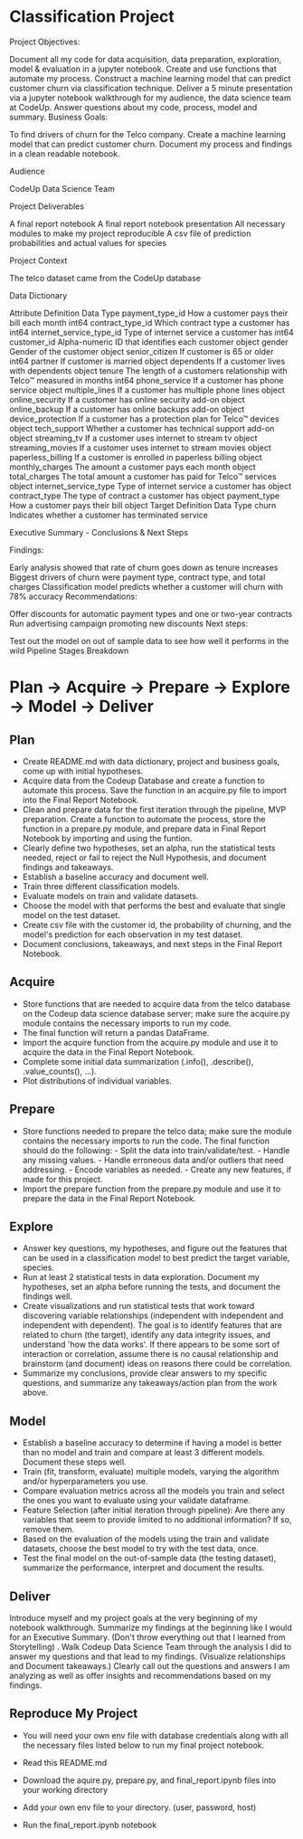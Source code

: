 # Classification Project


Project Objectives:

Document all my code for data acquisition, data preparation, exploration, model & evaluation in a jupyter notebook.
Create and use functions that automate my process.
Construct a machine learning model that can predict customer churn via classification technique.
Deliver a 5 minute presentation via a jupyter notebook walkthrough for my audience, the data science team at CodeUp.
Answer questions about my code, process, model and summary.
Business Goals:

To find drivers of churn for the Telco company.
Create a machine learning model that can predict customer churn.
Document my process and findings in a clean readable notebook.

Audience

CodeUp Data Science Team

Project Deliverables

A final report notebook
A final report notebook presentation
All necessary modules to make my project reproducible
A csv file of prediction probabilities and actual values for species

Project Context

The telco dataset came from the CodeUp database


Data Dictionary

Attribute	Definition	Data Type
payment_type_id	How a customer pays their bill each month	int64
contract_type_id	Which contract type a customer has	int64
internet_service_type_id	Type of internet service a customer has	int64
customer_id	Alpha-numeric ID that identifies each customer	object
gender	Gender of the customer	object
senior_citizen	If customer is 65 or older	int64
partner	If customer is married	object
dependents	If a customer lives with dependents	object
tenure	The length of a customers relationship with Telco™ measured in months	int64
phone_service	If a customer has phone service	object
multiple_lines	If a customer has multiple phone lines	object
online_security	If a customer has online security add-on	object
online_backup	If a customer has online backups add-on	object
device_protection	If a customer has a protection plan for Telco™ devices	object
tech_support	Whether a customer has technical support add-on	object
streaming_tv	If a customer uses internet to stream tv	object
streaming_movies	If a customer uses internet to stream movies	object
paperless_billing	If a customer is enrolled in paperless billing	object
monthly_charges	The amount a customer pays each month	object
total_charges	The total amount a customer has paid for Telco™ services	object
internet_service_type	Type of internet service a customer has	object
contract_type	The type of contract a customer has	object
payment_type	How a customer pays their bill	object
Target	Definition	Data Type
churn	Indicates whether a customer has terminated service

Executive Summary - Conclusions & Next Steps

Findings:

Early analysis showed that rate of churn goes down as tenure increases
Biggest drivers of churn were payment type, contract type, and total charges
Classification model predicts whether a customer will churn with 78% accuracy
Recommendations:

Offer discounts for automatic payment types and one or two-year contracts
Run advertising campaign promoting new discounts
Next steps:

Test out the model on out of sample data to see how well it performs in the wild
Pipeline Stages Breakdown

<h1>Plan -> Acquire -> Prepare -> Explore -> Model -> Deliver</h1>
<h2>Plan</h2>

- Create README.md with data dictionary, project and business goals, come up with initial hypotheses.
- Acquire data from the Codeup Database and create a function to automate this process. Save the function in an acquire.py file to import into the Final Report Notebook.
- Clean and prepare data for the first iteration through the pipeline, MVP preparation. Create a function to automate the process, store the function in a prepare.py module, and prepare data in Final Report Notebook by importing and using the funtion.
- Clearly define two hypotheses, set an alpha, run the statistical tests needed, reject or fail to reject the Null Hypothesis, and document findings and takeaways.
- Establish a baseline accuracy and document well.
- Train three different classification models.
- Evaluate models on train and validate datasets.
- Choose the model with that performs the best and evaluate that single model on the test dataset.
- Create csv file with the customer id, the probability of churning, and the model's prediction for each observation in my test dataset.
- Document conclusions, takeaways, and next steps in the Final Report Notebook.</p>

<h2>Acquire</h2>

- Store functions that are needed to acquire data from the telco database on the Codeup data science database server; make sure the acquire.py module contains the necessary imports to run my code.
- The final function will return a pandas DataFrame.
- Import the acquire function from the acquire.py module and use it to acquire the data in the Final Report Notebook.
- Complete some initial data summarization (.info(), .describe(), .value_counts(), ...).
- Plot distributions of individual variables.

<h2>Prepare</h2>

- Store functions needed to prepare the telco data; make sure the module contains the necessary imports to run the code. The final function should do the following: - Split the data into train/validate/test. - Handle any missing values. - Handle erroneous data and/or outliers that need addressing. - Encode variables as needed. - Create any new features, if made for this project.
- Import the prepare function from the prepare.py module and use it to prepare the data in the Final Report Notebook.

<h2>Explore</h2>

- Answer key questions, my hypotheses, and figure out the features that can be used in a classification model to best predict the target variable, species.
- Run at least 2 statistical tests in data exploration. Document my hypotheses, set an alpha before running the tests, and document the findings well.
- Create visualizations and run statistical tests that work toward discovering variable relationships (independent with independent and independent with dependent). The goal is to identify features that are related to churn (the target), identify any data integrity issues, and understand 'how the data works'. If there appears to be some sort of interaction or correlation, assume there is no causal relationship and brainstorm (and document) ideas on reasons there could be correlation.
- Summarize my conclusions, provide clear answers to my specific questions, and summarize any takeaways/action plan from the work above.

<h2>Model</h2>

- Establish a baseline accuracy to determine if having a model is better than no model and train and compare at least 3 different models. Document these steps well.
- Train (fit, transform, evaluate) multiple models, varying the algorithm and/or hyperparameters you use.
- Compare evaluation metrics across all the models you train and select the ones you want to evaluate using your validate dataframe.
- Feature Selection (after initial iteration through pipeline): Are there any variables that seem to provide limited to no additional information? If so, remove them.
- Based on the evaluation of the models using the train and validate datasets, choose the best model to try with the test data, once.
- Test the final model on the out-of-sample data (the testing dataset), summarize the performance, interpret and document the results.

<h2>Deliver</h2>

Introduce myself and my project goals at the very beginning of my notebook walkthrough.
Summarize my findings at the beginning like I would for an Executive Summary. (Don't throw everything out that I learned from Storytelling) .
Walk Codeup Data Science Team through the analysis I did to answer my questions and that lead to my findings. (Visualize relationships and Document takeaways.)
Clearly call out the questions and answers I am analyzing as well as offer insights and recommendations based on my findings.

<h2>Reproduce My Project</h2>

- You will need your own env file with database credentials along with all the necessary files listed below to run my final project notebook.

- Read this README.md
- Download the aquire.py, prepare.py, and final_report.ipynb files into your working directory
- Add your own env file to your directory. (user, password, host)
- Run the final_report.ipynb notebook